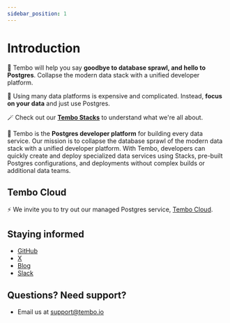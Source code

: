 ```yaml
---
sidebar_position: 1
---
```


# Introduction

👋 Tembo will help you say **goodbye to database sprawl, and hello to Postgres**. Collapse the modern data stack with a unified developer platform.

💸 Using many data platforms is expensive and complicated. Instead, **focus on your data** and just use Postgres.

🪄 Check out our  **[Tembo Stacks](/docs/category/tembo-stacks)** to understand what we're all about.

🧐 Tembo is the **Postgres developer platform** for building every data service. Our mission is to collapse the database sprawl of the modern data stack with a unified developer platform. With Tembo, developers can quickly create and deploy specialized data services using Stacks, pre-built Postgres configurations, and deployments without complex builds or additional data teams.

## Tembo Cloud

⚡️ We invite you to try out our managed Postgres service, [Tembo Cloud](https://cloud.tembo.io).

## Staying informed

- [GitHub](http://github.com/tembo-io)
- [X](https://x.com/tembo_io)
- [Blog](/blog)
- [Slack](https://join.slack.com/t/trunk-crew/shared_invite/zt-1yiafma92-hFHq2xAN0ukjg_2AsOVvfg)

## Questions? Need support?

- Email us at support@tembo.io